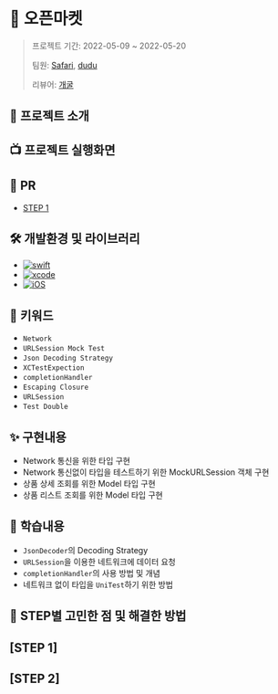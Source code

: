 # 🏪 오픈마켓 
> 프로젝트 기간: 2022-05-09 ~ 2022-05-20
> 
> 팀원: [Safari](https://github.com/saafaaari), [dudu](https://github.com/firstDo)
> 
> 리뷰어: [개굴](https://github.com/yoo-kie)

## 🔎 프로젝트 소개

## 📺 프로젝트 실행화면

## 👀 PR
- [STEP 1](https://github.com/yagom-academy/ios-open-market/pull/136)


## 🛠 개발환경 및 라이브러리
- [![swift](https://img.shields.io/badge/swift-5.0-orange)]()
- [![xcode](https://img.shields.io/badge/Xcode-13.0-blue)]()
- [![iOS](https://img.shields.io/badge/iOS-13.2-red)]()


## 🔑 키워드
- `Network`
- `URLSession Mock Test`
- `Json Decoding Strategy`
- `XCTestExpection`
- `completionHandler`
- `Escaping Closure`
- `URLSession`
- `Test Double`

## ✨ 구현내용
- Network 통신을 위한 타입 구현
- Network 통신없이 타입을 테스트하기 위한 MockURLSession 객체 구현
- 상품 상세 조회를 위한 Model 타입 구현
- 상품 리스트 조회를 위한 Model 타입 구현

## 📖 학습내용
- `JsonDecoder`의 Decoding Strategy
- `URLSession`을 이용한 네트워크에 데이터 요청
- `completionHandler`의 사용 방법 및 개념
- 네트워크 없이 타입을 `UniTest`하기 위한 방법

## 🤔 STEP별 고민한 점 및 해결한 방법 
## [STEP 1]
## [STEP 2]
